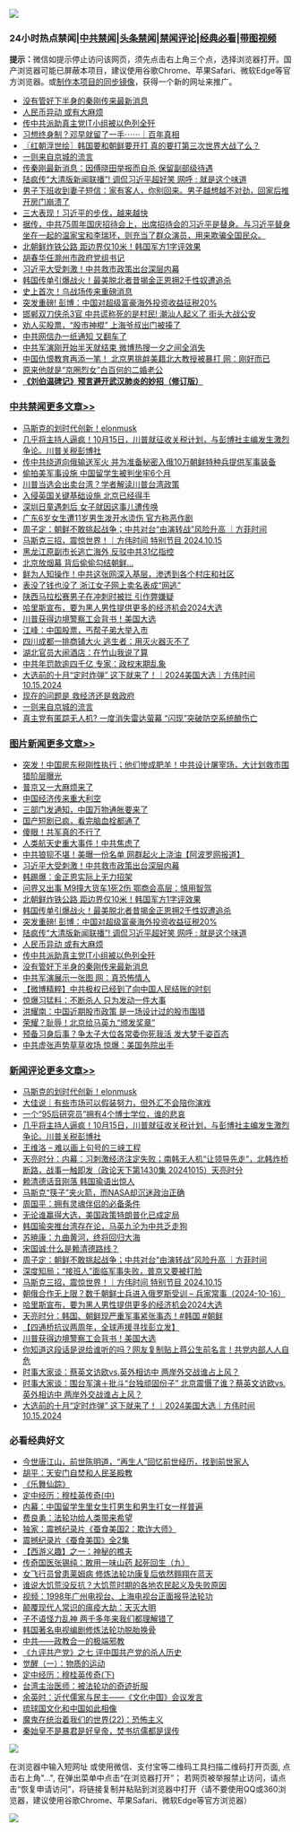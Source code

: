 ![](https://raw.githubusercontent.com/jsvpn/jsproxy/dev/64photo/fqnews-qr.jpg)

<div id="tt">
<h3>24小时热点禁闻|<a href="#%E4%B8%AD%E5%85%B1%E7%A6%81%E9%97%BB%E6%9B%B4%E5%A4%9A%E6%96%87%E7%AB%A0">中共禁闻</a>|<a href="#%E5%9B%BE%E7%89%87%E6%96%B0%E9%97%BB%E6%9B%B4%E5%A4%9A%E6%96%87%E7%AB%A0">头条禁闻</a>|<a href="#%E6%96%B0%E9%97%BB%E8%AF%84%E8%AE%BA%E6%9B%B4%E5%A4%9A%E6%96%87%E7%AB%A0">禁闻评论|<a href="#%E5%BF%85%E7%9C%8B%E7%BB%8F%E5%85%B8%E5%A5%BD%E6%96%87">经典必看</a>|<a href="https://696153.xyz/3" target="_blank">带图视频</a></h3>
<div><b>提示：</b>微信如提示停止访问该网页，须先点击右上角三个点，选择浏览器打开。国产浏览器可能已屏蔽本项目，建议使用谷歌Chrome、苹果Safari、微软Edge等官方浏览器。或<a href="%E5%88%B6%E4%BD%9Cgit%E7%A6%81%E9%97%BB%E9%95%9C%E5%83%8F.md">制作本项目的同步镜像</a>，获得一个新的网址来推广。</div>
<ul>

<li><a href="/topimagenews/20241015/2101946.md">没有管好下半身的秦刚传来最新消息</a></li>
<li><a href="/topimagenews/20241015/2102080.md">人民币异动 或有大麻烦</a></li>
<li><a href="/topimagenews/20241015/2101947.md">传中共派助真主党IT小组被以色列全歼</a></li>
<li><a href="/sohnews/20241015/2102082.md">习想终身制？邓早就留了一手⋯⋯｜百年真相</a></li>
<li><a href="/cbnews/20241015/2101953.md">〖红朝浮世绘〗韩国要和朝鲜要开打 真的要打第三次世界大战了么？</a></li>
<li><a href="/comments/20241015/2102118.md">一则来自京城的流言</a></li>
<li><a href="/ccpdope/20241015/2102084.md">传秦刚最新消息：因傅晓田举报而自杀 保留副部级待遇</a></li>
<li><a href="/topimagenews/20241015/2102131.md">陆疯传“大清版新闻联播”! 调侃习近平超好笑 网呼 : 就是这个味道</a></li>
<li><a href="/baitai/20241015/2101956.md">男子下班收到妻子短信：家有客人，你别回来。男子越想越不对劲，回家后推开房门崩溃了</a></li>
<li><a href="/cnnews/20241015/2102016.md">三大表现！习近平的步伐，越来越快</a></li>
<li><a href="/sohnews/20241015/2101955.md">据传，中共75周年国庆招待会上，出席招待会的习近平是替身。与习近平替身坐在一起的温家宝和李瑞环，则充当了群众演员，用来欺骗全国民众。</a></li>
<li><a href="/topimagenews/20241015/2102167.md">北朝鲜炸铁公路 距边界仅10米！韩国军方1字评效果</a></li>
<li><a href="/baitai/20241015/2102068.md">胡春华任滁州市政府党组书记</a></li>
<li><a href="/topimagenews/20241016/2102309.md">习近平大受刺激！中共救市政策出台深层内幕</a></li>
<li><a href="/topimagenews/20241015/2102166.md">韩国传单引爆战火！最美脱北者昔揭金正恩拥2千性奴遭追杀</a></li>
<li><a href="/worldnews/20241015/2101987.md">史上首次！乌战场传来重磅消息</a></li>
<li><a href="/topimagenews/20241015/2102132.md">突发重磅! 彭博：中国对超级富豪海外投资收益征税20%</a></li>
<li><a href="/cnnews/20241015/2102014.md">邯郸双刀侠杀3官 中共谎称死的是村民! 潮汕人起义了 街头大战公安</a></li>
<li><a href="/baitai/20241015/2101973.md">劝人买股票，“股市神棍” 上海爷叔出门被揍了</a></li>
<li><a href="/cbnews/20241015/2101978.md">中共网信办一纸通知 又翻车了</a></li>
<li><a href="/cbnews/20241015/2101981.md">中共军演刚开始半天就结束 微博热搜一夕之间全消失</a></li>
<li><a href="/cbnews/20241015/2102107.md">中国仇恨教育再添一笔！ 北京男挑衅美籍北大教授被暴打 网：刚好而已</a></li>
<li><a href="/yule/20241016/2102240.md">原来他就是“京圈烈女”白百何的二婚老公</a></li>
<li><b><a href="/comments/20200207/1272816.md" target="_blank">《刘伯温碑记》预言避开武汉肺炎的妙招（修订版）</a></b></li>
</ul>
</div>

<div class="catlist">
<h3><a href="/cbnews/" target="_blank">中共禁闻</a><span><a href="/cbnews/" target="_blank" rel="nofollow">更多文章>></a></span></h3>
<ul>
<li><a href="/comments/20241016/2102421.md" target="_blank">马斯克的划时代创新！elonmusk</a></li>
<li><a href="/comments/20241016/2102402.md" target="_blank">几乎将主持人逼疯！10月15日，川普就征收关税计划，与彭博社主编发生激烈争论。川普关税彭博社</a></li>
<li><a href="/cbnews/20241016/2102394.md" target="_blank">传中共绕道向俄输送军火 并为准备秘密入俄10万朝鲜特种兵提供军事装备</a></li>
<li><a href="/cbnews/20241016/2102393.md" target="_blank">偷拍美军事设施 中国留学生被判坐牢6个月</a></li>
<li><a href="/cbnews/20241016/2102392.md" target="_blank">川普当选会出卖台湾？学者解读川普台湾政策</a></li>
<li><a href="/cbnews/20241016/2102363.md" target="_blank">入侵英国关键基础设施 北京已经得手</a></li>
<li><a href="/cbnews/20241016/2102362.md" target="_blank">深圳日童遇刺后 女子就因这事儿遭传唤</a></li>
<li><a href="/cbnews/20241016/2102310.md" target="_blank">广东6岁女生遭11岁男生泼开水烫伤 官方称恶作剧</a></li>
<li><a href="/comments/20241016/2102306.md" target="_blank">周子定：朝鲜不敢挑起战争；中共对台“由演转战”风险升高  ｜方菲时间</a></li>
<li><a href="/comments/20241016/2102290.md" target="_blank">马斯克三招，震惊世界！｜方伟时间 特别节目 2024.10.15</a></li>
<li><a href="/cbnews/20241016/2102287.md" target="_blank">黑龙江原副市长逃亡海外 反驳中共31亿指控</a></li>
<li><a href="/cbnews/20241016/2102286.md" target="_blank">北京放烟幕 背后偷偷勾结朝鲜…</a></li>
<li><a href="/cbnews/20241016/2102285.md" target="_blank">鲜为人知操作！中共这张网深入基层，渗透到各个村庄和社区</a></li>
<li><a href="/cbnews/20241016/2102284.md" target="_blank">表没了钱也没了 浙江女子网上卖名表成“网逃”</a></li>
<li><a href="/cbnews/20241016/2102283.md" target="_blank">陕西马拉松赛男子在冲刺时被拦 引作弊嫌疑</a></li>
<li><a href="/comments/20241016/2102273.md" target="_blank">哈里斯宣布，要为黑人男性提供更多的经济机会2024大选</a></li>
<li><a href="/comments/20241016/2102214.md" target="_blank">川普获得边境警察工会背书！美国大选</a></li>
<li><a href="/cbnews/20241016/2102205.md" target="_blank">江峰：中国股票，丐帮子弟大举入市</a></li>
<li><a href="/cbnews/20241015/2102135.md" target="_blank">四川成都一排商铺大火 逃生者：用灭火器灭不了</a></li>
<li><a href="/cbnews/20241015/2102134.md" target="_blank">湖北官员大闹酒店：在竹山我说了算</a></li>
<li><a href="/cbnews/20241015/2102133.md" target="_blank">中共年罚款逾四千亿 专家：政权末期乱象</a></li>
<li><a href="/comments/20241015/2102130.md" target="_blank">大选前的十月“定时炸弹” 这下就来了！｜2024美国大选｜方伟时间 10.15.2024</a></li>
<li><a href="/comments/20241015/2102119.md" target="_blank">现在的问题是 救经济还是救政府</a></li>
<li><a href="/comments/20241015/2102118.md" target="_blank">一则来自京城的流言</a></li>
<li><a href="/cbnews/20241015/2102112.md" target="_blank">真主党有匿踪无人机? 一度消失雷达萤幕 “闪现”突破防空系统酿伤亡</a></li>

</ul>
</div>
<div class="catlist">
<h3><a href="/topimagenews/" target="_blank">图片新闻</a><span><a href="/topimagenews/" target="_blank" rel="nofollow">更多文章>></a></span></h3>
<ul>
<li><a href="/topimagenews/20241016/2102412.md" target="_blank">突发！中国房东税刚性执行；他们惨成肥羊！中共设计屠宰场，大计划救市围猎阶层曝光</a></li>
<li><a href="/topimagenews/20241016/2102390.md" target="_blank">普京又一大麻烦来了</a></li>
<li><a href="/topimagenews/20241016/2102389.md" target="_blank">中国经济传来重大利空</a></li>
<li><a href="/topimagenews/20241016/2102388.md" target="_blank">三部门发通知，中国万物通胀要来了</a></li>
<li><a href="/topimagenews/20241016/2102361.md" target="_blank">国产短剧已疯，看完脑血栓都通了</a></li>
<li><a href="/topimagenews/20241016/2102360.md" target="_blank">傻眼！共军真的不行了</a></li>
<li><a href="/topimagenews/20241016/2102359.md" target="_blank">人类航天史重大事件！中共焦虑了</a></li>
<li><a href="/topimagenews/20241016/2102341.md" target="_blank">中共狼狈不堪！美曝一份名单 网群起火上浇油【阿波罗网报道】</a></li>
<li><a href="/topimagenews/20241016/2102309.md" target="_blank">习近平大受刺激！中共救市政策出台深层内幕</a></li>
<li><a href="/topimagenews/20241016/2102294.md" target="_blank">韩踢爆：金正恩实际上无力招架</a></li>
<li><a href="/topimagenews/20241016/2102217.md" target="_blank">问界又出事 M9撞大货车1死2伤 鄂商会高层：慎用智驾</a></li>
<li><a href="/topimagenews/20241015/2102167.md" target="_blank">北朝鲜炸铁公路 距边界仅10米！韩国军方1字评效果</a></li>
<li><a href="/topimagenews/20241015/2102166.md" target="_blank">韩国传单引爆战火！最美脱北者昔揭金正恩拥2千性奴遭追杀</a></li>
<li><a href="/topimagenews/20241015/2102132.md" target="_blank">突发重磅! 彭博：中国对超级富豪海外投资收益征税20%</a></li>
<li><a href="/topimagenews/20241015/2102131.md" target="_blank">陆疯传“大清版新闻联播”! 调侃习近平超好笑 网呼 : 就是这个味道</a></li>
<li><a href="/topimagenews/20241015/2102080.md" target="_blank">人民币异动 或有大麻烦</a></li>
<li><a href="/topimagenews/20241015/2101947.md" target="_blank">传中共派助真主党IT小组被以色列全歼</a></li>
<li><a href="/topimagenews/20241015/2101946.md" target="_blank">没有管好下半身的秦刚传来最新消息</a></li>
<li><a href="/topimagenews/20241015/2101945.md" target="_blank">中共军演展示一张图 网：真恐怖情人</a></li>
<li><a href="/topimagenews/20241015/2101937.md" target="_blank">【微博精粹】中共极权已经到了向中国人民结账的时刻</a></li>
<li><a href="/topimagenews/20241015/2101905.md" target="_blank">惊爆习猛料：不断杀人 只为发动一件大事</a></li>
<li><a href="/topimagenews/20241015/2101904.md" target="_blank">洪耀南：中国近期股市政策 是一场设计过的股市围猎</a></li>
<li><a href="/topimagenews/20241015/2101880.md" target="_blank">荣耀？耻辱！北京给马英九“颁发奖章”</a></li>
<li><a href="/topimagenews/20241015/2101879.md" target="_blank">预备习身后事？争太子大位各常委你死我活 发大梦千姿百态</a></li>
<li><a href="/topimagenews/20241015/2101878.md" target="_blank">中共虚张声势草草收场 惊爆：美国务院出手</a></li>

</ul>
</div>
<div class="catlist">
<h3><a href="/comments/" target="_blank">新闻评论</a><span><a href="/comments/" target="_blank" rel="nofollow">更多文章>></a></span></h3>
<ul>
<li><a href="/comments/20241016/2102421.md" target="_blank">马斯克的划时代创新！elonmusk</a></li>
<li><a href="/comments/20241016/2102416.md" target="_blank">大佳说｜有些市场可以假装努力，但外汇不会陪你演戏</a></li>
<li><a href="/comments/20241016/2102415.md" target="_blank">一个“95后研究员”拥有4个博士学位，谁的悲哀</a></li>
<li><a href="/comments/20241016/2102402.md" target="_blank">几乎将主持人逼疯！10月15日，川普就征收关税计划，与彭博社主编发生激烈争论。川普关税彭博社</a></li>
<li><a href="/comments/20241016/2102397.md" target="_blank">王维洛 &#8211; 难以画上句号的三峡工程</a></li>
<li><a href="/comments/20241016/2102387.md" target="_blank">天亮时分：内幕：习刺激经济注定失败；南韩无人机“让领导先走”，北韩炸桥断路，战事一触即发（政论天下第1430集 20241015）天亮时分</a></li>
<li><a href="/comments/20241016/2102373.md" target="_blank">赖清德话音刚落 韩国瑜语出惊人</a></li>
<li><a href="/comments/20241016/2102372.md" target="_blank">马斯克“筷子”夹火箭，而NASA却沉迷政治正确</a></li>
<li><a href="/comments/20241016/2102371.md" target="_blank">周国平：拥有灵魂伴侣的必备条件</a></li>
<li><a href="/comments/20241016/2102370.md" target="_blank">无论谁赢得大选，美国政策特朗普化已成定局</a></li>
<li><a href="/comments/20241016/2102344.md" target="_blank">韩国瑜突推台湾存在论，马英九沦为中共乏走狗</a></li>
<li><a href="/comments/20241016/2102314.md" target="_blank">苏暁康：九曲黄河，终将回归大海</a></li>
<li><a href="/comments/20241016/2102313.md" target="_blank">宋国诚:什么是赖清德路线？</a></li>
<li><a href="/comments/20241016/2102306.md" target="_blank">周子定：朝鲜不敢挑起战争；中共对台“由演转战”风险升高  ｜方菲时间</a></li>
<li><a href="/comments/20241016/2102295.md" target="_blank">深度知局；“接班人”面临军事失败，普京又要被打脸</a></li>
<li><a href="/comments/20241016/2102290.md" target="_blank">马斯克三招，震惊世界！｜方伟时间 特别节目 2024.10.15</a></li>
<li><a href="/comments/20241016/2102278.md" target="_blank">朝俄合作无上限？数千朝鲜士兵进入俄罗斯受训 &#8211; 兵家常事（2024-10-16）</a></li>
<li><a href="/comments/20241016/2102273.md" target="_blank">哈里斯宣布，要为黑人男性提供更多的经济机会2024大选</a></li>
<li><a href="/comments/20241016/2102248.md" target="_blank">天亮时分：韩国、朝鲜现严重军事紧张事态！#韩国 #朝鲜</a></li>
<li><a href="/comments/20241016/2102235.md" target="_blank">【四通桥抗议两周年，全球声援寻找彭立发】</a></li>
<li><a href="/comments/20241016/2102214.md" target="_blank">川普获得边境警察工会背书！美国大选</a></li>
<li><a href="/comments/20241015/2102188.md" target="_blank">你知道这段话是说给谁听的吗？网友复制贴上蒋公生前名言！共党内部人人自危</a></li>
<li><a href="/comments/20241015/2102182.md" target="_blank">时事大家谈：蔡英文访欧vs.英外相访中 两岸外交战谁占上风？</a></li>
<li><a href="/comments/20241015/2102181.md" target="_blank">时事大家谈：围台军演＋批斗“台独顽固份子” 北京震慑了谁？蔡英文访欧vs.英外相访中 两岸外交战谁占上风？</a></li>
<li><a href="/comments/20241015/2102130.md" target="_blank">大选前的十月“定时炸弹” 这下就来了！｜2024美国大选｜方伟时间 10.15.2024</a></li>

</ul>
</div>

<div class="catlist">
<h3>必看经典好文</h3>
<ul>
<li><a href="/funmedia/20210321/1509617.md" target="_blank">今世唐江山，前世陈明道，“再生人”回忆前世经历，找到前世家人</a></li>
<li><a href="/comments/20190214/1080789.md" target="_blank">胡平：天安门自焚和人民圣殿教</a></li>
<li><a href="/comments/20200527/783191.md" target="_blank">《乐舞仙踪》</a></li>
<li><a href="/tculture/xiulian/20151105/467870.md" target="_blank">定中经历：穆桂英传奇(中)</a></li>
<li><a href="/comments/20240126/1992876.md" target="_blank">内幕：中国留学生里女生打男生和男生打女一样普遍</a></li>
<li><a href="/comments/20220522/1736045.md" target="_blank">费良勇：法轮功给人类带来希望</a></li>
<li><a href="/taiwannews/20210119/1470761.md" target="_blank">独家：震撼纪录片《蚕食美国2：欺诈大师》</a></li>
<li><a href="/ccpdope/20210120/1471113.md" target="_blank">震撼纪录片《蚕食美国》全2集</a></li>
<li><a href="/comments/20210210/1484775.md" target="_blank">【西游义趣】之一：神秘的樵夫</a></li>
<li><a href="/comments/20220214/1691990.md" target="_blank">传奇国医张锡纯：敢用一味山药 起死回生（九）</a></li>
<li><a href="/cnnews/20210512/1544604.md" target="_blank">女飞行员曾患莱姆病 修炼法轮功康复后依然翱翔在蓝天</a></li>
<li><a href="/bannedvideo/20220120/1681818.md" target="_blank">谁说大饥荒没反抗？大饥荒时期的各地农民起义及失败原因</a></li>
<li><a href="/topimagenews/20180331/921716.md" target="_blank">视频：1998年广州电视台、上海电视台正面报导法轮功</a></li>
<li><a href="/comments/20200619/783185.md" target="_blank">颠覆现代人常识的瘟疫大劫：天灭大明</a></li>
<li><a href="/comments/20190427/1119935.md" target="_blank">子不语怪力乱神 两千多年来我们都理解错了</a></li>
<li><a href="/comments/20210805/1600200.md" target="_blank">韩国著名电视编剧修炼法轮功脱胎换骨</a></li>
<li><a href="/comments/20220331/1712636.md" target="_blank">中共——政教合一的极端邪教</a></li>
<li><a href="/bookonline/20131116/201048.md" target="_blank">《九评共产党》之七 评中国共产党的杀人历史</a></li>
<li><a href="/comments/20200810/1377609.md" target="_blank">觉醒（一）：物质的运动</a></li>
<li><a href="/tculture/xiulian/20151108/468739.md" target="_blank">定中经历：穆桂英传奇(下)</a></li>
<li><a href="/comments/20200801/1373219.md" target="_blank">台湾主治医师：被法轮功的奇迹折服</a></li>
<li><a href="/comments/20230502/1879311.md" target="_blank">余英时：近代儒家与民主——《文化中国》会议发言</a></li>
<li><a href="/bannedvideo/20220411/1717515.md" target="_blank">琉球国文化和中国如此相像</a></li>
<li><a href="/comments/20180804/981524.md" target="_blank">魔鬼在统治着我们的世界(22)：恐怖主义</a></li>
<li><a href="/lifebaike/20210407/1521258.md" target="_blank">秦始皇不是暴君是好皇帝，焚书坑儒都是误传</a></li>

</ul>
</div>

![](https://raw.githubusercontent.com/jsvpn/jsproxy/dev/64photo/fqnews-qr.jpg)

在浏览器中输入短网址 或使用微信、支付宝等二维码工具扫描二维码打开页面, 点击右上角"...", 在弹出菜单中点击“在浏览器打开”； 若网页被举报禁止访问，请点击“恢复申请访问”，将链接复制并粘贴到浏览器中打开（请不要使用QQ或360浏览器，建议使用谷歌Chrome、苹果Safari、微软Edge等官方浏览器）

![](https://raw.githubusercontent.com/jsvpn/jsproxy/dev/64photo/wx.jpg)